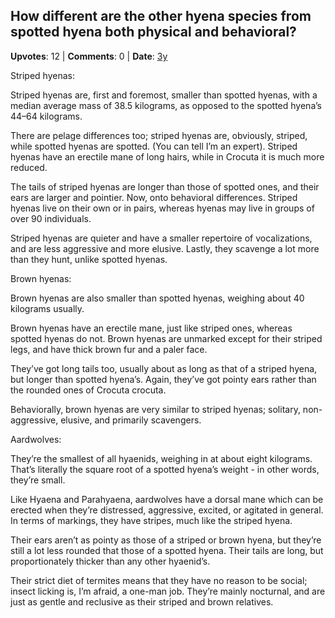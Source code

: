## How different are the other hyena species from spotted hyena both physical and behavioral?
    
**Upvotes**: 12 | **Comments**: 0 | **Date**: [3y](https://www.quora.com/How-different-are-the-other-hyena-species-from-spotted-hyena-both-physical-and-behavioral/answer/Gary-Meaney)

Striped hyenas:

Striped hyenas are, first and foremost, smaller than spotted hyenas, with a median average mass of 38.5 kilograms, as opposed to the spotted hyena’s 44–64 kilograms.

There are pelage differences too; striped hyenas are, obviously, striped, while spotted hyenas are spotted. (You can tell I’m an expert). Striped hyenas have an erectile mane of long hairs, while in Crocuta it is much more reduced.

The tails of striped hyenas are longer than those of spotted ones, and their ears are larger and pointier. Now, onto behavioral differences. Striped hyenas live on their own or in pairs, whereas hyenas may live in groups of over 90 individuals.

Striped hyenas are quieter and have a smaller repertoire of vocalizations, and are less aggressive and more elusive. Lastly, they scavenge a lot more than they hunt, unlike spotted hyenas.

Brown hyenas:

Brown hyenas are also smaller than spotted hyenas, weighing about 40 kilograms usually.

Brown hyenas have an erectile mane, just like striped ones, whereas spotted hyenas do not. Brown hyenas are unmarked except for their striped legs, and have thick brown fur and a paler face.

They’ve got long tails too, usually about as long as that of a striped hyena, but longer than spotted hyena’s. Again, they’ve got pointy ears rather than the rounded ones of Crocuta crocuta.

Behaviorally, brown hyenas are very similar to striped hyenas; solitary, non-aggressive, elusive, and primarily scavengers.

Aardwolves:

They’re the smallest of all hyaenids, weighing in at about eight kilograms. That’s literally the square root of a spotted hyena’s weight - in other words, they’re small.

Like Hyaena and Parahyaena, aardwolves have a dorsal mane which can be erected when they’re distressed, aggressive, excited, or agitated in general. In terms of markings, they have stripes, much like the striped hyena.

Their ears aren’t as pointy as those of a striped or brown hyena, but they’re still a lot less rounded that those of a spotted hyena. Their tails are long, but proportionately thicker than any other hyaenid’s.

Their strict diet of termites means that they have no reason to be social; insect licking is, I’m afraid, a one-man job. They’re mainly nocturnal, and are just as gentle and reclusive as their striped and brown relatives.

